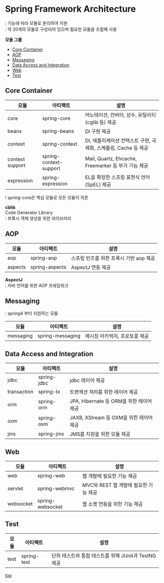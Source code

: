# Spring Framework Architecture
: 기능에 따라 모듈로 분리하여 지원    
: 약 20개의 모듈로 구성되어 있으며 필요한 모듈을 조합해 사용     


**모듈 그룹**
- [Core Container](#core-container)
- [AOP](#aop)
- [Messaging](#messaging)
- [Data Access and Integration](#data-access-and-intergraion)
- [Web](#web)
- [Test](#test)



## Core Container

모듈 | 아티팩트 | 설명
---|---|---
core            | spring-core  | 어노테이션, 컨버터, 상수, 유틸리티(cglib 등) 제공   
beans           | spring-beans | DI 구현 제공  
context         | spring-context | DI, 애플리케이션 컨텍스트 구현, 국제화, 스케쥴링, Cache 등 제공
context support | spring-context-support | Mail, Quartz, Ehcache, Freemarker 등 부가 기능 제공   
expression      | spring-expression | EL을 확장한 스프링 표현식 언어(SpEL) 제공

! spring-core은 핵심 모듈로 모든 모듈이 의존   


**cblib**  
Code Generator Library  
: 프록시 객체 생성을 위한 라이브러리    



## AOP

모듈 | 아티팩트 | 설명
---|---|---
aop             | spring-aop	 | 스프링 빈즈를 위한 프록시 기반 aop 제공
aspects         | spring-aspects | AspectJ 연동 제공


**AspectJ**  
: 자바 언어를 위한 AOP 프레임워크   



## Messaging
: spring4 부터 지원하는 모듈      

모듈 | 아티팩트 | 설명
---|---|---
messaging       | spring-messaging | 메시징 아키텍처, 프로토콜 제공



## Data Access and Integration

모듈 | 아티팩트 | 설명
---|---|---
jdbc           | spring-jdbc | jdbc 레이어 제공
transaction    | spring-tx | 트랜잭션 처리를 위한 레이어 제공   
orm            | spring-orm | JPA, Hibernate 등 ORM을 위한 레이어 제공   
oxm            | spring-oxm | JAXB, XStream 등 OXM을 위한 레이어 제공  
jms            | spring-jms | JMS를 지원을 위한 모듈 제공  



## Web

모듈 | 아티팩트 | 설명
---|---|---
web          | spring-web | 웹 개발에 필요한 기능 제공    
servlet      | spring-webmvc | MVC와 REST 웹 개발에 필요한 기능 제공
websocket    | spring-websocket | 웹 소켓 연동을 위한 기능 제공  



## Test

모듈 | 아티팩트 | 설명
---|---|---
test            | spring-test | 단위 테스트와 통합 테스트를 위해 JUnit과 TestNG 제공   



[top](#)
